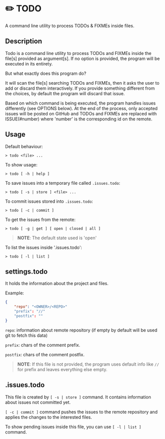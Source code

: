 # ✏️ TODO

A command line utility to process TODOs & FIXMEs inside files.

## Description

Todo is a command line utility to process TODOs and FIXMEs inside the file[s] provided as argument[s].
If no option is provided, the program will be executed in its entirety.

But what exactly does this program do?

It will scan the file[s] searching TODOs and FIXMEs, then it asks the user to add or discard them interactively. 
If you provide something different from the choices, by default the program will discard that issue.

Based on which command is being executed, the program handles issues differently (see OPTIONS below).
At the end of the process, only accepted issues will be posted on GitHub and TODOs and FIXMEs are replaced with ISSUE(#number)
where 'number' is the corresponding id on the remote.

## Usage

Default behaviour:

```shell
> todo <file> ... 
```

To show usage:

```shell
> todo [ -h | help ]
```

To save issues into a temporary file called `.issues.todo`:

```shell
> todo [ -s | store ] <file> ...
```

To commit issues stored into `.issues.todo`:

```shell
> todo [ -c | commit ]
```

To get the issues from the remote: 

```shell
> todo [ -g | get ] [ open | closed | all ]
```

> **NOTE**: The default state used is 'open'

To list the issues inside '.issues.todo': 

```shell
> todo [ -l | list ] 
```

## settings.todo

It holds the information about the project and files.

Example:

```json
{
    "repo": "<OWNER>/<REPO>"
    "prefix": "//"
    "postfix": ""
}
```

`repo`: information about remote repository (if empty by default will be used git to fetch this data)

`prefix`: chars of the comment prefix.

`postfix`: chars of the comment postfix.

> **NOTE**: If this file is not provided, the program uses default info like `//` for prefix and leaves everything else empty.

## .issues.todo

This file is created by `[ -s | store ]` command.
It contains information about issues not committed yet.

`[ -c | commit ]` command pushes the issues to the remote repository
and applies the changes to the interested files.

To show pending issues inside this file, you can use
`[ -l | list ]` command.
